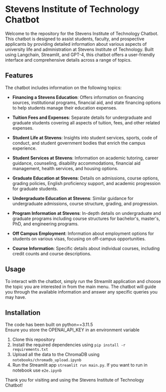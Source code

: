 # Stevens Institute of Technology Chatbot

Welcome to the repository for the Stevens Institute of Technology Chatbot. This chatbot is designed to assist students, faculty, and prospective applicants by providing detailed information about various aspects of university life and administration at Stevens Institute of Technology. Built using Langchain, Streamlit, and GPT-4, this chatbot offers a user-friendly interface and comprehensive details across a range of topics.

## Features

The chatbot includes information on the following topics:

- **Financing a Stevens Education**: Offers information on financing sources, institutional programs, financial aid, and state financing options to help students manage their education expenses.

- **Tuition Fees and Expenses**: Separate details for undergraduate and graduate students covering all aspects of tuition, fees, and other related expenses.

- **Student Life at Stevens**: Insights into student services, sports, code of conduct, and student government bodies that enrich the campus experience.

- **Student Services at Stevens**: Information on academic tutoring, career guidance, counseling, disability accommodations, financial aid management, health services, and housing options.

- **Graduate Education at Stevens**: Details on admissions, course options, grading policies, English proficiency support, and academic progression for graduate students.

- **Undergraduate Education at Stevens**: Similar guidance for undergraduate admissions, course structure, grading, and progression.

- **Program Information at Stevens**: In-depth details on undergraduate and graduate programs including course structures for bachelor's, master's, PhD, and engineering programs.

- **Off Campus Employment**: Information about employment options for students on various visas, focusing on off-campus opportunities.

- **Course Information**: Specific details about individual courses, including credit counts and course descriptions.

## Usage

To interact with the chatbot, simply run the Streamlit application and choose the topic you are interested in from the main menu. The chatbot will guide you through the available information and answer any specific queries you may have.

## Installation
The code has been built on python==3.11.5   
Ensure you store the OPENAI_API_KEY  in an environment variable

1. Clone this repository
2. Install the required dependencies using `pip install -r requirements.txt`
3. Upload all the data to the ChromaDB using `notebooks/chromadb_upload.ipynb`
3. Run the Streamlit app `streamlit run main.py`. If you want to run in notebook use `e2e.ipynb`

Thank you for visiting and using the Stevens Institute of Technology Chatbot!